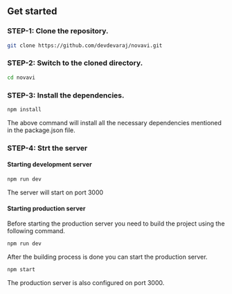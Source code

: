 ## Get started

### STEP-1: Clone the repository.
```bash
git clone https://github.com/devdevaraj/novavi.git
```
### STEP-2: Switch to the cloned directory.
```bash
cd novavi
```
### STEP-3: Install the dependencies.
```bash
npm install
```
The above command will install all the necessary dependencies mentioned in the package.json file.

### STEP-4: Strt the server
   #### Starting development server
   ```bash
   npm run dev
   ```
   The server will start on port 3000
   #### Starting production server
   Before starting the production server you need to build the project using the following command.
   ```bash
   npm run dev
   ```
   After the building process is done you can start the production server.
   ```bash
   npm start
   ```
   The production server is also configured on port 3000.
